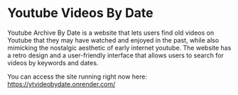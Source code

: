 # Youtube Videos By Date
Youtube Archive By Date is a website that lets users find old videos on Youtube that they may have watched and enjoyed in the past, while also mimicking the nostalgic aesthetic of early internet youtube. The website has a retro design and a user-friendly interface that allows users to search for videos by keywords and dates.

You can access the site running right now here:
https://ytvideobydate.onrender.com/
